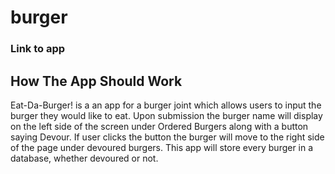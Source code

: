 # burger
### Link to app


## How The App Should Work
Eat-Da-Burger! is a an app for a burger joint which allows users to input the burger they would like to eat. Upon submission the burger name will display on the left side of the screen under Ordered Burgers along with a button saying Devour. If user clicks the button the burger will move to the right side of the page under devoured burgers. This app will store every burger in a database, whether devoured or not.
